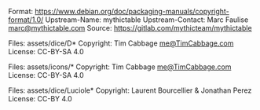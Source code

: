 Format: https://www.debian.org/doc/packaging-manuals/copyright-format/1.0/
Upstream-Name: mythictable
Upstream-Contact: Marc Faulise <marc@mythictable.com>
Source: https://gitlab.com/mythicteam/mythictable

Files: assets/dice/D*
Copyright: Tim Cabbage <me@TimCabbage.com>
License: CC-BY-SA 4.0

Files: assets/icons/*
Copyright: Tim Cabbage <me@TimCabbage.com>
License: CC-BY-SA 4.0

Files: assets/dice/Luciole*
Copyright: Laurent Bourcellier & Jonathan Perez
License: CC-BY 4.0